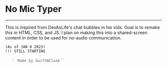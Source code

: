 # No Mic Typer

---

This is inspired from DevAsLife's chat bubbles in his vids. Goal is to remake this in HTML, CSS, and JS. I plan on making this into a shared-screen content in order to be used for no-audio communication.

```
(As of JAN 8 2023)
!!! STILL STARTING
```

> `Made by SwiftNCloak`
``